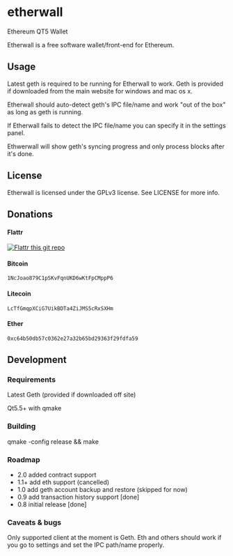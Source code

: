 # etherwall

Ethereum QT5 Wallet

Etherwall is a free software wallet/front-end for Ethereum.

## Usage

Latest geth is required to be running for Etherwall to work. Geth is provided if downloaded from the main
website for windows and mac os x.

Etherwall should auto-detect geth's IPC file/name and work "out of the box" as long as geth is running.

If Etherwall fails to detect the IPC file/name you can specify it in the settings panel.

Ethwerwall will show geth's syncing progress and only process blocks after it's done.

## License

Etherwall is licensed under the GPLv3 license. See LICENSE for more info.

## Donations

#### Flattr
[![Flattr this git repo](http://api.flattr.com/button/flattr-badge-large.png)](https://flattr.com/submit/auto?user_id=Almindor&url=https://github.com/almindor/etherwall&title=Etherwall&language=&tags=github&category=software)

#### Bitcoin
`1NcJoao879C1pSKvFqnUKD6wKtFpCMppP6`

#### Litecoin
`LcTfGmqpXCiG7UikBDTa4ZiJMS5cRxSXHm`

#### Ether
`0xc64b50db57c0362e27a32b65bd29363f29fdfa59`

## Development

### Requirements

Latest Geth (provided if downloaded off site)

Qt5.5+ with qmake

### Building

qmake -config release && make

### Roadmap

- 2.0 added contract support
- 1.1+ add eth support (cancelled)
- 1.0 add geth account backup and restore (skipped for now)
- 0.9 add transaction history support [done]
- 0.8 initial release [done]

### Caveats & bugs

Only supported client at the moment is Geth. Eth and others should work if you go to settings and set the IPC path/name properly.
